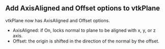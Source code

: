 ## Add AxisAligned and Offset options to vtkPlane

vtkPlane now has AxisAligned and Offset options.
- AxisAligned: if On, locks normal to plane to be aligned with x, y, or z axis.
- Offset: the origin is shifted in the direction of the normal by the offset.
